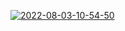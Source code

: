 <a href='https://postimg.cc/87y9hFNY' target='_blank'><img src='https://i.postimg.cc/87y9hFNY/2022-08-03-10-54-50.png' border='0' alt='2022-08-03-10-54-50'/></a>
